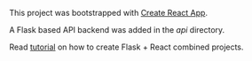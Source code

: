 This project was bootstrapped with [Create React App](https://github.com/facebook/create-react-app).

A Flask based API backend was added in the *api* directory.

Read [tutorial](https://blog.miguelgrinberg.com/post/how-to-create-a-react--flask-project) on how to create Flask + React combined projects.
